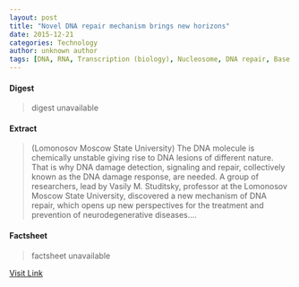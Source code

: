 ```yaml
---
layout: post
title: "Novel DNA repair mechanism brings new horizons"
date: 2015-12-21
categories: Technology
author: unknown author
tags: [DNA, RNA, Transcription (biology), Nucleosome, DNA repair, Base pair, Cell nucleus, Biosynthesis, RNA polymerase, Protein, Chromatin, Biochemistry, Biotechnology, Life sciences, Genetics, Organic acids, Structural biology, Biology, Chemistry, Cellular processes, Molecular biophysics, Molecular biology, Molecular genetics, Nucleic acids, Macromolecules, Cell biology, Organisms, Biomolecules, Nucleotides]
---
```



#### Digest
>digest unavailable

#### Extract
>(Lomonosov Moscow State University) The DNA molecule is chemically unstable giving rise to DNA lesions of different nature. That is why DNA damage detection, signaling and repair, collectively known as the DNA damage response, are needed. A group of researchers, lead by Vasily M. Studitsky, professor at the Lomonosov Moscow State University, discovered a new mechanism of DNA repair, which opens up new perspectives for the treatment and prevention of neurodegenerative diseases....

#### Factsheet
>factsheet unavailable

[Visit Link](http://www.eurekalert.org/pub_releases/2015-07/lmsu-ndr062615.php)


